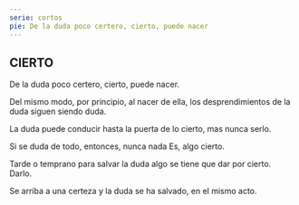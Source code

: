 ```yaml
---
serie: cortos
pie: De la duda poco certero, cierto, puede nacer
---
```


## CIERTO
De la duda poco certero, cierto, puede nacer.

Del mismo modo, por principio, al nacer de ella, los desprendimientos de la duda siguen siendo duda.

La duda puede conducir hasta la puerta de lo cierto, mas nunca serlo.

Si se duda de todo, entonces, nunca nada Es, algo cierto.

Tarde o temprano para salvar la duda algo se tiene que dar por cierto. Darlo.

Se arriba a una certeza y la duda se ha salvado, en el mismo acto.
